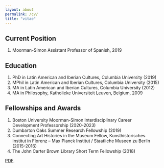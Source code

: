 ```yaml
---
layout: about
permalink: /cv/
title: "vitae"
---
```


## Current Position

<ol class="fa-ul">
  <li><span class="fa-li"><i class="fa-circle-o"></i></span>Moorman-Simon Assistant Professor of Spanish, 2019 </ol>


## Education 
<ol class="fa-ul">
  <li><span class="fa-li"><i class="fa fa-graduation-cap"></i></span>PhD in Latin American and Iberian Cultures, Columbia University (2019) </li>
  <li><span class="fa-li"><i class="fa fa-graduation-cap"></i></span>MPhil in Latin American and Iberian Cultures, Columbia University (2015)</li>  
  <li><span class="fa-li"><i class="fa fa-graduation-cap"></i></span>MA in Latin American and Iberian Cultures, Columbia University (2012)</li>
    <li><span class="fa-li"><i class="fa fa-graduation-cap"></i></span>MA in Philosophy, Katholieke Universiteit Leuven, Belgium, 2009</li>
</ol>

## Fellowships and Awards 
<ol class="fa-ul">
  <li><span class="fa-li"><i class="fa fa-university"></i></span>Boston University Moorman-Simon Interdisciplinary Career Development Professorship (2020-2023)</li>
  <li><span class="fa-li"><i class="fa fa-university"></i></span>Dumbarton Oaks Summer Research Fellowship (2019)</li>  
  <li><span class="fa-li"><i class="fa fa-university"></i></span>Connecting Art Histories in the Museum Fellow, Kunsthistorisches Institut in Florenz – Max Planck Institut / Staatliche Museen zu Berlin (2015-2016)</li>
    <li><span class="fa-li"><i class="fa fa-university"></i></span>The John Carter Brown Library Short Term Fellowship (2018)</li>
</ol>

[PDF](/assets/dhc-cv-2018.pdf).

